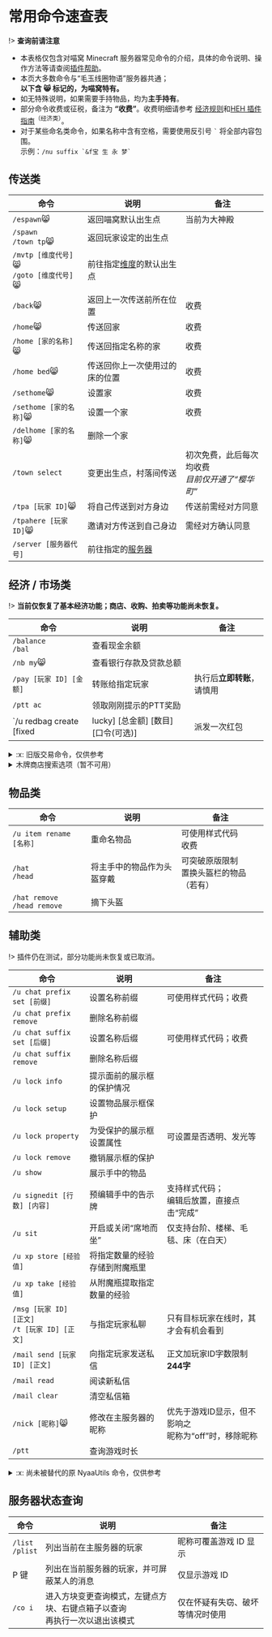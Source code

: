 # 常用命令速查表

!> **查询前请注意**

- 本表格仅包含对喵窝 Minecraft 服务器常见命令的介绍，具体的命令说明、操作方法等请查阅[插件帮助](tutorial/plugins)。
- 本页大多数命令与“毛玉线圈物语”服务器共通；  
  **以下含 :smile_cat: 标记的，为喵窝特有。**
- 如无特殊说明，如果需要手持物品，均为**主手持有**。
- 部分命令收费或征税，备注为 **“收费”**。收费明细请参考 [经济规则](nyaa/economic.md)和[HEH 插件指南](tutorial/plugins/hamsterecohelper)<sup>（经济类）</sup>。
- 对于某些命名类命令，如果名称中含有空格，需要使用反引号 ``` ` ``` 将全部内容包围。  
示例：```/nu suffix `&f宝 生 永 梦` ```

## 传送类

| 命令| 说明| 备注 |
| - | - | - |
| `/espawn`:smile_cat: | 返回喵窝默认出生点 | 当前为大神殿 |
| `/spawn`<br>`/town tp`:smile_cat: | 返回玩家设定的出生点 | |
| `/mvtp [维度代号]`:smile_cat:<br />`/goto [维度代号]`:smile_cat: |前往指定[维度](nyaa/worlds.md "也称世界")的默认出生点 ||
| `/back`:smile_cat:  | 返回上一次传送前所在位置 | 收费 |
| `/home`:smile_cat:  | 传送回家 | 收费 |
| `/home [家的名称]`:smile_cat:  | 传送回指定名称的家 | 收费 |
| `/home bed`:smile_cat: | 传送回你上一次使用过的床的位置 | 收费 |
| `/sethome`:smile_cat:  | 设置家 | 收费 |
| `/sethome [家的名称]`:smile_cat:  | 设置一个家 | 收费 |
| `/delhome [家的名称]`:smile_cat:  | 删除一个家 ||
| `/town select` | 变更出生点，村落间传送 | 初次免费，此后每次均收费<br />*目前仅开通了“樱华町”* |
| `/tpa [玩家 ID]`:smile_cat: | 将自己传送到对方身边 | 传送前需经对方同意 |
| `/tpahere [玩家 ID]`:smile_cat: | 邀请对方传送到自己身边 | 需经对方确认同意 |
| `/server [服务器代号]` |前往指定的[服务器](wiki/server-network.md "查看服务器列表") | |


## 经济 / 市场类

!> **当前仅恢复了基本经济功能；商店、收购、拍卖等功能尚未恢复。**

| 命令 | 说明 | 备注 |
| - | - | - |
| `/balance`<br>`/bal` | 查看现金余额 | |
| `/nb my`:smile_cat: | 查看银行存款及贷款总额 | |
| `/pay [玩家 ID] [金额]` | 转账给指定玩家 | 执行后**立即转账**，请慎用 |
| `/ptt ac` | 领取刚刚提示的PTT奖励 | |
| `/u redbag create [fixed|lucky] [总金额] [数目] [口令(可选)] | 派发一次红包 | “fixed”可使每个红包金额相等；<br />“lucky”可使每个红包份量不一 |


<details>
<summary>:x: 旧版交易命令，仅供参考</summary>

?> :notebook_with_decorative_cover: HEH 相关命令具有多种拼写方法，功能完全一致。**以下如无特殊说明，均采用最简短的用法。**


| 命令 | 说明 | 备注 |
| - | - | - |
| `/hm` | 访问天喵商城 | |
| `/hm [单价]` | 将手中物品上架到天喵商城 | 收费 |
| `/hreq [数量] [单价]` | 发起征购（手上的物品） | |
| `/hsell [数量（可选）]` | 手持征购中物品，响应征购 | |
| `/hauc [起步价] [步进价] [保留价]` | 发起拍卖，拍卖手中的物品 | “保留价”可选 |
| `/hbid [价格]` | 在拍卖中出价 | 价格**留空**或为“min”时，跟进可允许的最低价格 |
| `/hstorage` | 查看/取回暂存于系统的物品 | |
| `/hshop create sell [备注1] [备注2]` | 开设自己的出售木牌 | 执行前，对准一块空告示牌<br />“备注 1”可选，写入木牌第 3 行<br />“备注 2”可选，写入木牌第 4 行 |
| `/hshop create buy [备注1] [备注2]` | 开设收购木牌 | 同上 |
| `/hshop create lotto [单价] [备注]` | 开设抽奖木牌 | 也要对准一块空告示牌<br />“备注”可选，写入木牌第 4 行 |
| `/hshop sell [单价]` | 上架商品到你的木牌商店 | 执行前，对准自己的“出售”木牌 |
| `/hchest req` | 设置收购存储箱 | |
| `/hshop buy [单价]` | 将手中的物品添加到收购列表 | 执行前，对准自己的“收购”木牌 |
| `/hchest lotto` | 设置抽奖奖池存储箱 | |
| `/hframe set` | 设置展示框商店 | |
| `/hframe remove` | 移除展示框商店 | |
| `/hsearch [关键词] [选项:值]` | 搜索世界木牌商店中的商品 | 高级选项暂不可用<br />不提供定位，请参照《[万华街导览图](https://docs.qq.com/sheet/DV2tHUkFJSkxoQkFp?tab=BB08J2)》 |
| `/hsearch page [页码]` | 搜索结果页翻页 | |
| `/hsellto [玩家 ID] [总价]` | 向指定玩家出售手中物品，并发送账单 | |
| `/hpay [账单 ID]` | 支付指定账单，并收货 | 收费 |
| `/hcancel [账单 ID]` | 取消指定账单 | |
| `/npc hehshop` | 创建一个NPC，替代自己售货 | 与自己样貌相同 |
| `/npc hehshop remove` | 移除自己创建的NPC | 执行前须对准自己的NPC |

</details>

<details>
<summary>木牌商店搜索选项（暂不可用）</summary>

* `i` 或 `item`：物品名称或 ID，仅搜索指定物品
* `p` 或 `player`：玩家 ID，仅搜索指定玩家
* `r` 或 `range`：搜索范围，仅搜索指定距离内有木牌的商店
* `a` 或 `advanced`：高级搜索选项：
  * `ench`：搜索包括附魔
    * `enchonly`：仅搜索附魔
    * `lore`：搜索包括描述
    * `loreonly`：仅包括描述 选项间用 `|` 并列，如 `ench|lore`

?> :heavy_check_mark: **以上参数组合范例**  
在所有木牌商店中，查找带有『经验修补』附魔的附魔书：  
`/hsearch SILK_TOUCH i:enchanted_book a:ench`

</details>


## 物品类

| 命令| 说明| 备注 |
|-|-|-|
|`/u item rename [名称]`	|重命名物品	|可使用样式代码<br />收费|
|`/hat`<br />`/head` | 将主手中的物品作为头盔穿戴 | 可突破原版限制<br />置换头盔栏的物品（若有） |
| `/hat remove`<br />`/head remove` | 摘下头盔 | |


## 辅助类

!> 插件仍在测试，部分功能尚未恢复或已取消。

| 命令| 说明| 备注 |
|-|-|-|
|`/u chat prefix set [前缀]`	|设置名称前缀	|可使用样式代码；收费|
|`/u chat prefix remove`|删除名称前缀	|| 
|`/u chat suffix set [后缀]`	|设置名称后缀	|可使用样式代码；收费|
|`/u chat suffix remove`	|删除名称后缀	 ||
|`/u lock info`	| 提示面前的展示框的保护情况 ||
|`/u lock setup`	|设置物品展示框保护	 ||
|`/u lock property`	| 为受保护的展示框设置属性 | 可设置是否透明、发光等 |
|`/u lock remove`	| 撤销展示框的保护 ||
|`/u show`	|展示手中的物品	 ||
|`/u signedit [行数] [内容]` | 预编辑手中的告示牌 | 支持样式代码；<br />编辑后放置，直接点击“完成”|
|`/u sit`	|开启或关闭“席地而坐”	|仅支持台阶、楼梯、毛毯、床（在白天）|
|`/u xp store [经验值]`	|将指定数量的经验存储到附魔瓶里	| |
|`/u xp take [经验值]`	|从附魔瓶提取指定数量的经验	| |
| `/msg [玩家 ID] [正文]`<br />`/t [玩家 ID] [正文]` | 与指定玩家私聊 | 只有目标玩家在线时，其才会有机会看到 |
|`/mail send [玩家 ID] [正文]`	|向指定玩家发送私信 |正文加玩家ID字数限制**244字**|
|`/mail read`	|阅读新私信	 ||
|`/mail clear`	|清空私信箱	 ||
|`/nick [昵称]`:smile_cat: | 修改在主服务器的昵称 | 优先于游戏ID显示，但不影响之<br />昵称为“off”时，移除昵称 |
| `/ptt` | 查询游戏时长 | |

<details>
<summary>:x: 尚未被替代的原 NyaaUtils 命令，仅供参考</summary>

**主条目：[NyaaUtils 插件指南](tutorial/plugins/nyaautils.md)**

| 命令| 说明| 备注 |
|-|-|-|
|`/nu lp`	|切换战利品保护开关	|| 
|`/nu lp ignorevanilla`<br />`/nu lp ig` |开启战利品保护|忽略原版物品|
|`/nu lp rejectvanilla`<br />`/nu lp re` |开启战利品保护|拒绝原版物品，但按住 Shift 键仍可捡起|
|`/nu lp includevanilla`<br />`/nu lp ac`|开启战利品保护|包括原版物品|
|`/nu el`	|切换飞行动力开关	| |
|`/nu mailbox create`		|创建邮箱|执行后，右键点击要用作收件箱的箱子|
|`/nu mailbox remove`	|删除自己的邮箱	 ||
|`/nu mailbox info`	|查看自己的邮箱信息	 ||
|`/nu mailbox send [玩家 ID]` |发送手中的物品	|收费|
|`/nu mailbox sendchest [玩家 ID]`	|发送一箱物品	|执行后，右键点击此箱子；收费|
|`/nu format`	|查看可用的样式代码	 ||
| `/nu realm info`:smile_cat: | 显示当前自己所在区域信息 | 包括区域名称和坐标范围 |

</details>


## 服务器状态查询

| 命令| 说明 | 备注 |
| - | - | - |
| `/list`<br>`/plist` | 列出当前在主服务器的玩家 | 昵称可覆盖游戏 ID 显示 |
| P 键 | 列出在当前服务器的玩家，并可屏蔽某人的消息 | 仅显示游戏 ID |
| `/co i` | 进入方块变更查询模式，左键点方块、右键点箱子以查询<br>再执行一次以退出该模式 | 仅在怀疑有失窃、破坏等情况时使用 |
